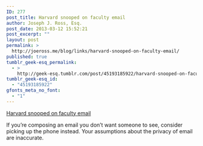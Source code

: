 ```yaml
---
ID: 277
post_title: Harvard snooped on faculty email
author: Joseph J. Ross, Esq.
post_date: 2013-03-12 15:52:21
post_excerpt: ""
layout: post
permalink: >
  http://joeross.me/blog/links/harvard-snooped-on-faculty-email/
published: true
tumblr_geek-esq_permalink:
  - >
    http://geek-esq.tumblr.com/post/45193185922/harvard-snooped-on-faculty-email
tumblr_geek-esq_id:
  - "45193185922"
gfonts_meta_no_font:
  - "1"
---
```

<a href='http://about.bloomberglaw.com/legal-news/harvards-search-for-e-mail-leak-on-scandal-raises-campus-ire/'>Harvard snooped on faculty email</a><div class="link_description"><p>If you&#8217;re composing an email you don&#8217;t want someone to see, consider picking up the phone instead. Your assumptions about the privacy of email are inaccurate.</p></div>